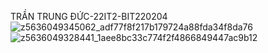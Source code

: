 TRẦN TRUNG ĐỨC-22IT2-BIT220204
![z5636049345062_adf77f8f217b179724a88fda34f8da76](https://github.com/user-attachments/assets/624e5c10-4994-4f43-b859-41c7943998ed)
![z5636049328441_1aee8bc33c774f2f4866849447ac9b12](https://github.com/user-attachments/assets/0da13835-23a3-46e3-87b8-2176d620fd34)
